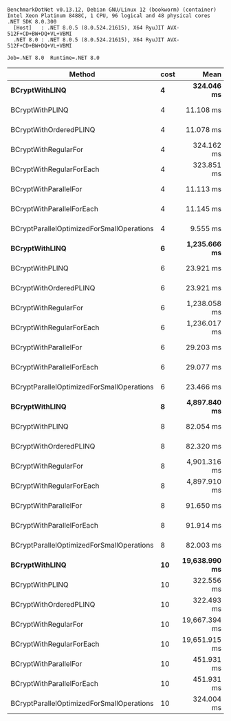 ```

BenchmarkDotNet v0.13.12, Debian GNU/Linux 12 (bookworm) (container)
Intel Xeon Platinum 8488C, 1 CPU, 96 logical and 48 physical cores
.NET SDK 8.0.300
  [Host]   : .NET 8.0.5 (8.0.524.21615), X64 RyuJIT AVX-512F+CD+BW+DQ+VL+VBMI
  .NET 8.0 : .NET 8.0.5 (8.0.524.21615), X64 RyuJIT AVX-512F+CD+BW+DQ+VL+VBMI

Job=.NET 8.0  Runtime=.NET 8.0  

```
| Method                                    | cost | Mean          | Error     | StdDev    | Median        |
|------------------------------------------ |----- |--------------:|----------:|----------:|--------------:|
| **BCryptWithLINQ**                            | **4**    |    **324.046 ms** | **0.2251 ms** | **0.2106 ms** |    **324.079 ms** |
| BCryptWithPLINQ                           | 4    |     11.108 ms | 0.1434 ms | 0.1341 ms |     11.143 ms |
| BCryptWithOrderedPLINQ                    | 4    |     11.078 ms | 0.1120 ms | 0.1047 ms |     11.108 ms |
| BCryptWithRegularFor                      | 4    |    324.162 ms | 0.2012 ms | 0.1784 ms |    324.216 ms |
| BCryptWithRegularForEach                  | 4    |    323.851 ms | 0.2532 ms | 0.2115 ms |    323.888 ms |
| BCryptWithParallelFor                     | 4    |     11.113 ms | 0.0321 ms | 0.0300 ms |     11.115 ms |
| BCryptWithParallelForEach                 | 4    |     11.145 ms | 0.0758 ms | 0.0709 ms |     11.164 ms |
| BCryptParallelOptimizedForSmallOperations | 4    |      9.555 ms | 0.0385 ms | 0.0360 ms |      9.555 ms |
| **BCryptWithLINQ**                            | **6**    |  **1,235.666 ms** | **0.3376 ms** | **0.3158 ms** |  **1,235.620 ms** |
| BCryptWithPLINQ                           | 6    |     23.921 ms | 0.2416 ms | 0.2018 ms |     23.900 ms |
| BCryptWithOrderedPLINQ                    | 6    |     23.921 ms | 0.2038 ms | 0.1807 ms |     23.858 ms |
| BCryptWithRegularFor                      | 6    |  1,238.058 ms | 0.4275 ms | 0.3790 ms |  1,238.075 ms |
| BCryptWithRegularForEach                  | 6    |  1,236.017 ms | 0.5455 ms | 0.4555 ms |  1,236.121 ms |
| BCryptWithParallelFor                     | 6    |     29.203 ms | 0.2484 ms | 0.2324 ms |     29.245 ms |
| BCryptWithParallelForEach                 | 6    |     29.077 ms | 0.1828 ms | 0.1526 ms |     29.058 ms |
| BCryptParallelOptimizedForSmallOperations | 6    |     23.466 ms | 0.0700 ms | 0.0654 ms |     23.462 ms |
| **BCryptWithLINQ**                            | **8**    |  **4,897.840 ms** | **2.2611 ms** | **2.1151 ms** |  **4,897.478 ms** |
| BCryptWithPLINQ                           | 8    |     82.054 ms | 0.1912 ms | 0.1695 ms |     82.019 ms |
| BCryptWithOrderedPLINQ                    | 8    |     82.320 ms | 0.0295 ms | 0.0262 ms |     82.324 ms |
| BCryptWithRegularFor                      | 8    |  4,901.316 ms | 0.9185 ms | 0.8142 ms |  4,901.534 ms |
| BCryptWithRegularForEach                  | 8    |  4,897.910 ms | 1.7518 ms | 1.6386 ms |  4,897.579 ms |
| BCryptWithParallelFor                     | 8    |     91.650 ms | 1.8213 ms | 4.3637 ms |     89.937 ms |
| BCryptWithParallelForEach                 | 8    |     91.914 ms | 1.6601 ms | 3.6787 ms |     90.968 ms |
| BCryptParallelOptimizedForSmallOperations | 8    |     82.003 ms | 0.3012 ms | 0.2817 ms |     82.004 ms |
| **BCryptWithLINQ**                            | **10**   | **19,638.990 ms** | **4.5440 ms** | **4.0282 ms** | **19,638.217 ms** |
| BCryptWithPLINQ                           | 10   |    322.556 ms | 0.1233 ms | 0.1154 ms |    322.510 ms |
| BCryptWithOrderedPLINQ                    | 10   |    322.493 ms | 0.1085 ms | 0.0962 ms |    322.480 ms |
| BCryptWithRegularFor                      | 10   | 19,667.394 ms | 4.1916 ms | 3.9209 ms | 19,666.607 ms |
| BCryptWithRegularForEach                  | 10   | 19,651.915 ms | 6.4978 ms | 6.0780 ms | 19,652.644 ms |
| BCryptWithParallelFor                     | 10   |    451.931 ms | 0.2789 ms | 0.2609 ms |    452.023 ms |
| BCryptWithParallelForEach                 | 10   |    451.931 ms | 0.2358 ms | 0.2206 ms |    451.890 ms |
| BCryptParallelOptimizedForSmallOperations | 10   |    324.004 ms | 2.5221 ms | 2.3592 ms |    322.761 ms |
